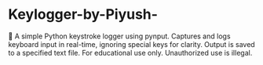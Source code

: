 # Keylogger-by-Piyush-
🔑 A simple Python keystroke logger using pynput. Captures and logs keyboard input in real-time, ignoring special keys for clarity. Output is saved to a specified text file. For educational use only. Unauthorized use is illegal.
